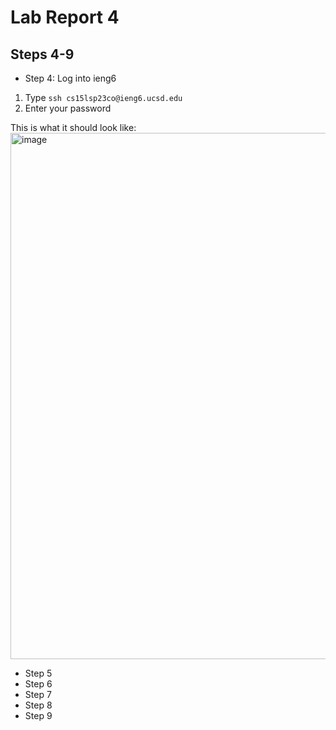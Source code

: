 # Lab Report 4
Steps 4-9
---
- Step 4: Log into ieng6

1. Type `ssh cs15lsp23co@ieng6.ucsd.edu`
2. Enter your password

This is what it should look like:
<img width="842" alt="image" src="https://github.com/JingtingL/cse15l-lab-reports/assets/89711106/c51e2f9f-86e9-4787-94b3-b31cd2af64c3">

- Step 5
- Step 6
- Step 7
- Step 8
- Step 9
